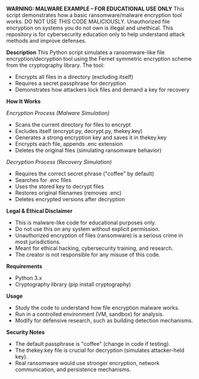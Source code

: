 **WARNING: MALWARE EXAMPLE – FOR EDUCATIONAL USE ONLY**
This script demonstrates how a basic ransomware/malware encryption tool works. DO NOT USE THIS CODE MALICIOUSLY. Unauthorized file encryption on systems you do not own is illegal and unethical. This repository is for cybersecurity education only to help understand attack methods and improve defenses.

**Description**
This Python script simulates a ransomware-like file encryption/decryption tool using the Fernet symmetric encryption scheme from the cryptography library.
The tool:
- Encrypts all files in a directory (excluding itself)
- Requires a secret passphrase for decryption
- Demonstrates how attackers lock files and demand a key for recovery


**How It Works**

*Encryption Process (Malware Simulation)*
- Scans the current directory for files to encrypt
- Excludes itself (encrypt.py, decrypt.py, thekey.key)
- Generates a strong encryption key and saves it in thekey.key
- Encrypts each file, appends .enc extension
- Deletes the original files (simulating ransomware behavior)

*Decryption Process (Recovery Simulation)*
- Requires the correct secret phrase ("coffee" by default)
- Searches for .enc files
- Uses the stored key to decrypt files
- Restores original filenames (removes .enc)
- Deletes encrypted versions after decryption

**Legal & Ethical Disclaimer**
- This is malware-like code for educational purposes only.
- Do not use this on any system without explicit permission.
- Unauthorized encryption of files (ransomware) is a serious crime in most jurisdictions.
- Meant for ethical hacking, cybersecurity training, and research.
- The creator is not responsible for any misuse of this code.

**Requirements**
- Python 3.x
- Cryptography library (pip install cryptography)

**Usage**
- Study the code to understand how file encryption malware works.
- Run in a controlled environment (VM, sandbox) for analysis.
- Modify for defensive research, such as building detection mechanisms.

**Security Notes**
- The default passphrase is "coffee" (change in code if testing).
- The thekey.key file is crucial for decryption (simulates attacker-held key).
- Real ransomware would use stronger encryption, network communication, and persistence mechanisms.
